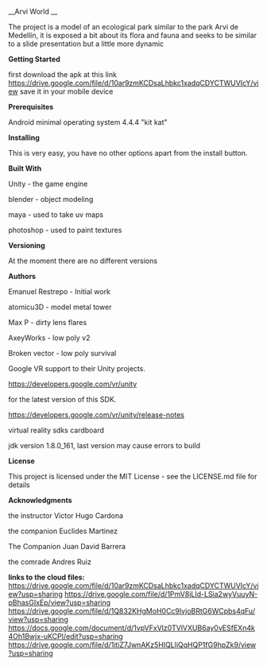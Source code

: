 __Arvi World __

The project is a model of an ecological park similar to the park Arvi de Medellín, it is exposed a bit about its flora and fauna and seeks to be similar to a slide presentation but a little more dynamic


__Getting Started__

first download the apk at this link https://drive.google.com/file/d/10ar9zmKCDsaLhbkc1xadqCDYCTWUVIcY/view
save it in your mobile device

__Prerequisites__

Android minimal operating system 4.4.4 "kit kat"

__Installing__

This is very easy, you have no other options apart from the install button.

__Built With__

Unity - the game engine

blender - object modeling

maya - used to take uv maps

photoshop - used to paint textures


__Versioning__

At the moment there are no different versions

__Authors__

Emanuel Restrepo - Initial work

atomicu3D - model metal tower

Max P - dirty lens flares

AxeyWorks - low poly v2 

Broken vector - low poly survival

Google VR support to their Unity projects.

https://developers.google.com/vr/unity 

for the latest version of this SDK.

https://developers.google.com/vr/unity/release-notes

virtual reality sdks cardboard

jdk version 1.8.0_161, last version may cause errors to build

__License__

This project is licensed under the MIT License - see the LICENSE.md file for details

__Acknowledgments__

the instructor Victor Hugo Cardona

the companion Euclides Martinez

The Companion Juan David Barrera

the comrade Andres Ruiz

__links to the cloud files:__
https://drive.google.com/file/d/10ar9zmKCDsaLhbkc1xadqCDYCTWUVIcY/view?usp=sharing
https://drive.google.com/file/d/1PmV8jLId-LSia2wyVuuyN-pBhasGIxEp/view?usp=sharing
https://drive.google.com/file/d/1Q832KHgMoH0Cc9IvjoBRtG6WCpbs4qFu/view?usp=sharing
https://docs.google.com/document/d/1vpVFxVlz0TVlVXUB6ay0vESfEXn4k4Oh1Bwjx-uKCPI/edit?usp=sharing
https://drive.google.com/file/d/1itiZ7JwnAKz5HIQLliQqHQP1fG9hpZk9/view?usp=sharing
